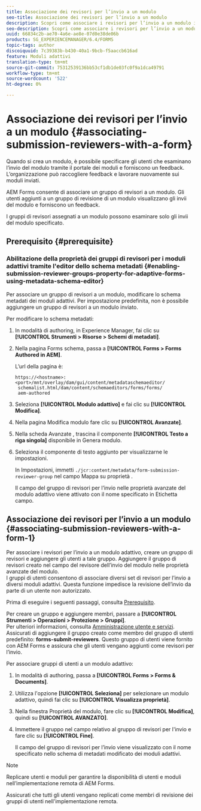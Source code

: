 ```yaml
---
title: Associazione dei revisori per l’invio a un modulo
seo-title: Associazione dei revisori per l’invio a un modulo
description: Scopri come associare i revisori per l’invio a un modulo in AEM Forms. I revisori associati esaminano un modulo inviato tramite il portale dei moduli.
seo-description: Scopri come associare i revisori per l’invio a un modulo in AEM Forms. I revisori associati esaminano un modulo inviato tramite il portale dei moduli.
uuid: 66834c2b-ae70-4a6e-ae8e-07d0e38de06b
products: SG_EXPERIENCEMANAGER/6.4/FORMS
topic-tags: author
discoiquuid: 7c39383b-b430-40a1-9bcb-f5aaccb616ad
feature: Moduli adattivi
translation-type: tm+mt
source-git-commit: 75312539136bb53cf1db1de03fc0f9a1dca49791
workflow-type: tm+mt
source-wordcount: '522'
ht-degree: 0%

---
```



# Associazione dei revisori per l’invio a un modulo {#associating-submission-reviewers-with-a-form}

Quando si crea un modulo, è possibile specificare gli utenti che esaminano l’invio del modulo tramite il portale dei moduli e forniscono un feedback. L’organizzazione può raccogliere feedback e lavorare nuovamente sui moduli inviati.

AEM Forms consente di associare un gruppo di revisori a un modulo. Gli utenti aggiunti a un gruppo di revisione di un modulo visualizzano gli invii del modulo e forniscono un feedback.

I gruppi di revisori assegnati a un modulo possono esaminare solo gli invii del modulo specificato.

## Prerequisito {#prerequisite}

### Abilitazione della proprietà dei gruppi di revisori per i moduli adattivi tramite l&#39;editor dello schema metadati {#enabling-submission-reviewer-groups-property-for-adaptive-forms-using-metadata-schema-editor}

Per associare un gruppo di revisori a un modulo, modificare lo schema metadati dei moduli adattivi. Per impostazione predefinita, non è possibile aggiungere un gruppo di revisori a un modulo inviato.

Per modificare lo schema metadati:

1. In modalità di authoring, in Experience Manager, fai clic su **[!UICONTROL Strumenti > Risorse > Schemi di metadati]**.
1. Nella pagina Forms schema, passa a **[!UICONTROL Forms > Forms Authored in AEM]**.

   L’url della pagina è:

   ```
   https://<hostname>:<port>/mnt/overlay/dam/gui/content/metadataschemaeditor/
    schemalist.html/dam/content/schemaeditors/forms/forms/
    aem-authored
   ```

1. Seleziona **[!UICONTROL Modulo adattivo]** e fai clic su **[!UICONTROL Modifica]**.
1. Nella pagina Modifica modulo fare clic su **[!UICONTROL Avanzate]**.
1. Nella scheda Avanzate , trascina il componente **[!UICONTROL Testo a riga singola]** disponibile in Genera modulo.
1. Seleziona il componente di testo aggiunto per visualizzarne le impostazioni.

   In Impostazioni, immetti `./jcr:content/metadata/form-submission-reviewer-group` nel campo Mappa su proprietà .

   Il campo del gruppo di revisori per l’invio nelle proprietà avanzate del modulo adattivo viene attivato con il nome specificato in Etichetta campo.

## Associazione dei revisori per l’invio a un modulo {#associating-submission-reviewers-with-a-form-1}

Per associare i revisori per l’invio a un modulo adattivo, creare un gruppo di revisori e aggiungere gli utenti a tale gruppo. Aggiungere il gruppo di revisori creato nel campo del revisore dell’invio del modulo nelle proprietà avanzate del modulo.\
I gruppi di utenti consentono di associare diversi set di revisori per l’invio a diversi moduli adattivi. Questa funzione impedisce la revisione dell’invio da parte di un utente non autorizzato.

Prima di eseguire i seguenti passaggi, consulta [Prerequisito](/help/forms/using/adding-reviewers-form.md#prerequisite).

Per creare un gruppo e aggiungere membri, passare a **[!UICONTROL Strumenti > Operazioni > Protezione > Gruppi]**.\
Per ulteriori informazioni, consulta [Amministrazione utente e servizi](/help/sites-administering/security.md).\
Assicurati di aggiungere il gruppo creato come membro del gruppo di utenti predefinito: **forms-submit-reviewers**. Questo gruppo di utenti viene fornito con AEM Forms e assicura che gli utenti vengano aggiunti come revisori per l’invio.

Per associare gruppi di utenti a un modulo adattivo:

1. In modalità di authoring, passa a **[!UICONTROL Forms > Forms &amp; Documents]**.
1. Utilizza l&#39;opzione **[!UICONTROL Seleziona]** per selezionare un modulo adattivo, quindi fai clic su **[!UICONTROL Visualizza proprietà]**.
1. Nella finestra Proprietà del modulo, fare clic su **[!UICONTROL Modifica]**, quindi su **[!UICONTROL AVANZATO]**.
1. Immettere il gruppo nel campo relativo al gruppo di revisori per l&#39;invio e fare clic su **[!UICONTROL Fine]**.

   Il campo del gruppo di revisori per l’invio viene visualizzato con il nome specificato nello schema di metadati modificato dei moduli adattivi.

>[!NOTE]
>
>Replicare utenti e moduli per garantire la disponibilità di utenti e moduli nell’implementazione remota di AEM Forms.
>
>Assicurati che tutti gli utenti vengano replicati come membri di revisione dei gruppi di utenti nell&#39;implementazione remota.

